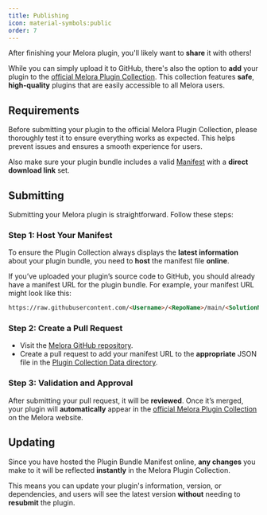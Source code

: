 ```yaml
---
title: Publishing
icon: material-symbols:public
order: 7
---
```


After finishing your Melora plugin, you'll likely want to **share** it with others!

While you can simply upload it to GitHub, there's also the option to **add** your plugin to the [official Melora Plugin Collection](/Melora/plugin-collection/). This collection features **safe**, **high-quality** plugins that are easily accessible to all Melora users.


## Requirements
Before submitting your plugin to the official Melora Plugin Collection, please thoroughly test it to ensure everything works as expected. This helps prevent issues and ensures a smooth experience for users.

Also make sure your plugin bundle includes a valid [Manifest](/Melora/plugin-development/manifest.html) with a **direct download link** set.


## Submitting
Submitting your Melora plugin is straightforward. Follow these steps:

### Step 1: Host Your Manifest
To ensure the Plugin Collection always displays the **latest information** about your plugin bundle, you need to **host** the manifest file **online**.

If you’ve uploaded your plugin’s source code to GitHub, you should already have a manifest URL for the plugin bundle. For example, your manifest URL might look like this:
```md
https://raw.githubusercontent.com/<Username>/<RepoName>/main/<SolutionName>/Manifest.json
```

### Step 2: Create a Pull Request
- Visit the [Melora GitHub repository](https://github.com/IcySnex/Melora).
- Create a pull request to add your manifest URL to the **appropriate** JSON file in the [Plugin Collection Data directory](https://github.com/IcySnex/Melora/tree/main/Website/data/plugin-manifestsUrls).

### Step 3: Validation and Approval
After submitting your pull request, it will be **reviewed**. Once it’s merged, your plugin will **automatically** appear in the [official Melora Plugin Collection](/Melora/plugin-collection/) on the Melora website.


## Updating
Since you have hosted the Plugin Bundle Manifest online, **any changes** you make to it will be reflected **instantly** in the Melora Plugin Collection.

This means you can update your plugin's information, version, or dependencies, and users will see the latest version **without** needing to **resubmit** the plugin.